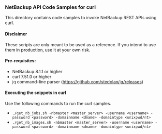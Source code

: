 ### NetBackup API Code Samples for curl

This directory contains code samples to invoke NetBackup REST APIs using curl.

#### Disclaimer

These scripts are only meant to be used as a reference. If you intend to use them in production, use it at your own risk.

#### Pre-requisites:

- NetBackup 8.1.1 or higher
- curl 7.51.0 or higher
- jq command-line parser (https://github.com/stedolan/jq/releases)

#### Executing the snippets in curl

Use the following commands to run the curl samples.
- `./get_nb_jobs.sh -nbmaster <master_server> -username <username> -password <password> -domainname <dname> -domaintype <unixpwd/nt>`
- `./get_nb_images.sh -nbmaster <master_server> -username <username> -password <password> -domainname <dname> -domaintype <unixpwd/nt>`
